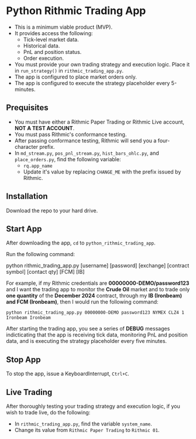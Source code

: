 # Python Rithmic Trading App

* This is a minimum viable product (MVP).
* It provides access the following:
    * Tick-level market data.
    * Historical data.
    * PnL and position status.
    * Order execution.
* You must provide your own trading strategy and execution logic. Place it in `run_strategy()` in `rithmic_trading_app.py`.
* The app is configured to place market orders only.
* The app is configured to execute the strategy placeholder every 5-minutes.

## Prequisites

* You must have either a Rithmic Paper Trading or Rithmic Live account, **NOT A TEST ACCOUNT**.
* You must pass Rithmic's conformance testing.
* After passing conformance testing, Rithmic will send you a four-character prefix. 
* In `md_stream.py`, `pos_pnl_stream.py`, `hist_bars_ohlc.py`, and `place_orders.py`, find the following variable:
    * `rq.app_name`
    * Update it's value by replacing `CHANGE_ME` with the prefix issued by Rithmic.
    
## Installation

Download the repo to your hard drive.

## Start App

After downloading the app, `cd` to `python_rithmic_trading_app`.

Run the following command:


python rithmic_trading_app.py [username] [password] [exchange] [contract symbol] [contact qty] [FCM] [IB]


For example, if my Rithmic credentials are **00000000-DEMO/password123** and I want the trading app to monitor the **Crude Oil** market and to trade only **one quantity** of the **December 2024** contract, through my **IB (Ironbeam) and FCM (Ironbeam)**, then I would run the following command:

```
python rithmic_trading_app.py 00000000-DEMO password123 NYMEX CLZ4 1 Ironbeam Ironbeam
``` 

After starting the trading app, you see a series of **DEBUG** messages indicticating that the app is receiving tick data, monitoring PnL and position data, and is executing the strategy placeholder every five minutes.

## Stop App

To stop the app, issue a KeyboardInterrupt, `Ctrl+C`.

## Live Trading

After thoroughly testing your trading strategy and execution logic, if you wish to trade live, do the following:

* In `rithmic_trading_app.py`, find the variable `system_name`.
* Change its value from `Rithmic Paper Trading` to `Rithmic 01`.
     


